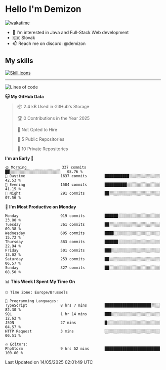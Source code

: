 # Hello I'm Demizon
[![wakatime](https://wakatime.com/badge/user/6ad1949f-d6d7-44f9-9eee-c35e54cc499b.svg)](https://wakatime.com/@6ad1949f-d6d7-44f9-9eee-c35e54cc499b)
- 👀 I’m interested in Java and Full-Stack Web development
- 🇸🇰 Slovak
- 📫 Reach me on discord: @demizon

## My skills
[![Skill icons](https://skillicons.dev/icons?i=java,js,ts,html,css,react,nextjs,tailwind,supabase,py,git,docker,linux,mysql,postgres,mongo&theme=dark)](https://github.com/Demizon3433)

---

<!--START_SECTION:waka-->
![Lines of code](https://img.shields.io/badge/From%20Hello%20World%20I%27ve%20Written-1.2%20million%20lines%20of%20code-blue)

**🐱 My GitHub Data** 

> 📦 2.4 kB Used in GitHub's Storage 
 > 
> 🏆 0 Contributions in the Year 2025
 > 
> 🚫 Not Opted to Hire
 > 
> 📜 5 Public Repositories 
 > 
> 🔑 10 Private Repositories 
 > 
**I'm an Early 🐤** 

```text
🌞 Morning                337 commits         ██░░░░░░░░░░░░░░░░░░░░░░░   08.76 % 
🌆 Daytime                1637 commits        ███████████░░░░░░░░░░░░░░   42.53 % 
🌃 Evening                1584 commits        ██████████░░░░░░░░░░░░░░░   41.15 % 
🌙 Night                  291 commits         ██░░░░░░░░░░░░░░░░░░░░░░░   07.56 % 
```
📅 **I'm Most Productive on Monday** 

```text
Monday                   919 commits         ██████░░░░░░░░░░░░░░░░░░░   23.88 % 
Tuesday                  361 commits         ██░░░░░░░░░░░░░░░░░░░░░░░   09.38 % 
Wednesday                605 commits         ████░░░░░░░░░░░░░░░░░░░░░   15.72 % 
Thursday                 883 commits         ██████░░░░░░░░░░░░░░░░░░░   22.94 % 
Friday                   501 commits         ███░░░░░░░░░░░░░░░░░░░░░░   13.02 % 
Saturday                 253 commits         ██░░░░░░░░░░░░░░░░░░░░░░░   06.57 % 
Sunday                   327 commits         ██░░░░░░░░░░░░░░░░░░░░░░░   08.50 % 
```


📊 **This Week I Spent My Time On** 

```text
🕑︎ Time Zone: Europe/Brussels

💬 Programming Languages: 
TypeScript               8 hrs 7 mins        █████████████████████░░░░   82.30 % 
SQL                      1 hr 14 mins        ███░░░░░░░░░░░░░░░░░░░░░░   12.62 % 
JSON                     27 mins             █░░░░░░░░░░░░░░░░░░░░░░░░   04.57 % 
HTTP Request             3 mins              ░░░░░░░░░░░░░░░░░░░░░░░░░   00.51 % 

🔥 Editors: 
PhpStorm                 9 hrs 52 mins       █████████████████████████   100.00 % 
```


 Last Updated on 14/05/2025 02:01:49 UTC
<!--END_SECTION:waka-->
